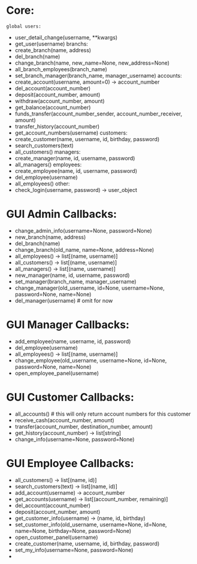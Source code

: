 
# Core:
	global users:
- user_detail_change(username, **kwargs)
- get_user(username)
	branchs:
- create_branch(name, address)
- del_branch(name)
- change_branch(name, new_name=None, new_address=None)
- all_branch_employees(branch_name)
- set_branch_manager(branch_name, manager_username)
	accounts:
- create_account(username, amount=0) -> account_number
- del_account(account_number)
- deposit(account_number, amount)
- withdraw(account_number, amount)
- get_balance(account_number)
- funds_transfer(account_number_sender, account_number_receiver, amount)
- transfer_history(account_number)
- get_account_numbers(username)
	customers:
- create_customer(name, username, id, birthday, password)
- search_customers(text)
- all_customers()
	managers:
- create_manager(name, id, username, password)
- all_managers()
	employees:
- create_employee(name, id, username, password)
- del_employee(username)
- all_employees()
	other:
- check_login(username, password) -> user_object


# GUI Admin Callbacks:
- change_admin_info(username=None, password=None)
- new_branch(name, address)
- del_branch(name)
- change_branch(old_name, name=None, address=None)
- all_employees() -> list[(name, username)]
- all_customers() -> list[(name, username)]
- all_managers() -> list[(name, username)]
- new_manager(name, id, username, password)
- set_manager(branch_name, manager_username)
- change_manager(old_username, id=None, username=None, password=None, name=None)
- del_manager(username)  # omit for now 

# GUI Manager Callbacks:
- add_employee(name, username, id, password)
- del_employee(username)
- all_employees() -> list[(name, username)]
- change_employee(old_username, username=None, id=None, password=None, name=None)
- open_employee_panel(username)

# GUI Customer Callbacks:
- all_accounts() # this will only return account numbers for this customer
- receive_cash(account_number, amount)
- transfer(account_number, destination_number, amount)
- get_history(account_number) -> list[string]
- change_info(username=None, password=None)

# GUI Employee Callbacks:
- all_customers() -> list[(name, id)]
- search_customers(text) -> list[(name, id)]
- add_account(username) -> account_number
- get_accounts(username) -> list[(account_number, remaining)]
- del_account(account_number)
- deposit(account_number, amount)
- get_customer_info(username) -> (name, id, birthday)
- set_customer_info(old_username, username=None, id=None, name=None, birthday=None, password=None)
- open_customer_panel(username)
- create_customer(name, username, id, birthday, password)
- set_my_info(username=None, password=None)
- 







